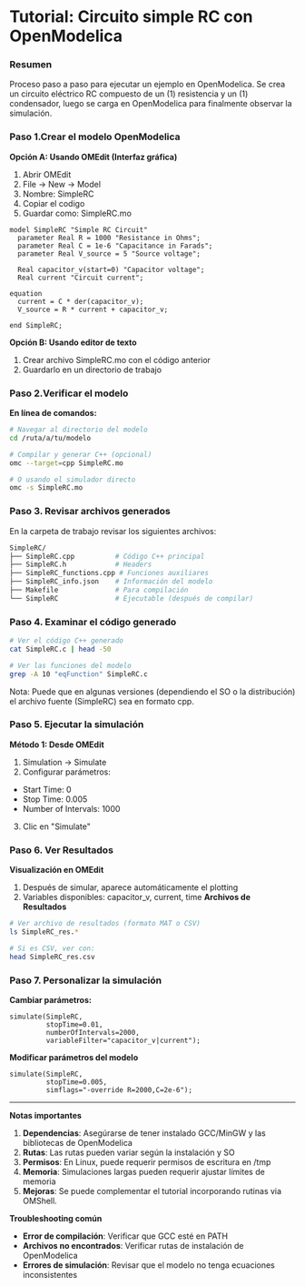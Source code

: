 # Tutorial: Circuito simple RC con OpenModelica

### Resumen

Proceso paso a paso para ejecutar un ejemplo en OpenModelica. Se crea un circuito eléctrico RC compuesto de  un (1) resistencia y un (1) condensador, luego se carga en OpenModelica para finalmente observar la simulación.

### Paso 1.Crear el modelo OpenModelica

**Opción A: Usando OMEdit (Interfaz gráfica)**

1. Abrir OMEdit
2. File → New → Model
3. Nombre: SimpleRC
4. Copiar el codigo
5. Guardar como: SimpleRC.mo

```modelica
model SimpleRC "Simple RC Circuit"
  parameter Real R = 1000 "Resistance in Ohms";
  parameter Real C = 1e-6 "Capacitance in Farads";
  parameter Real V_source = 5 "Source voltage";
  
  Real capacitor_v(start=0) "Capacitor voltage";
  Real current "Circuit current";
  
equation
  current = C * der(capacitor_v);
  V_source = R * current + capacitor_v;
  
end SimpleRC;
```
**Opción B: Usando editor de texto**

1. Crear archivo SimpleRC.mo con el código anterior
2. Guardarlo en un directorio de trabajo


### Paso 2.Verificar el modelo

**En línea de comandos:**

```bash
# Navegar al directorio del modelo
cd /ruta/a/tu/modelo

# Compilar y generar C++ (opcional)
omc --target=cpp SimpleRC.mo

# O usando el simulador directo
omc -s SimpleRC.mo
```

### Paso 3. Revisar archivos generados

En la carpeta de trabajo revisar los siguientes archivos: 

```bash
SimpleRC/
├── SimpleRC.cpp          # Código C++ principal
├── SimpleRC.h            # Headers
├── SimpleRC_functions.cpp # Funciones auxiliares
├── SimpleRC_info.json    # Información del modelo
├── Makefile              # Para compilación
└── SimpleRC              # Ejecutable (después de compilar)
```

### Paso 4. Examinar el código generado

```bash
# Ver el código C++ generado
cat SimpleRC.c | head -50

# Ver las funciones del modelo
grep -A 10 "eqFunction" SimpleRC.c
```

Nota: Puede que en algunas versiones (dependiendo el SO o la distribución) el archivo fuente (SimpleRC) sea en formato cpp.

### Paso 5. Ejecutar la simulación

**Método 1: Desde OMEdit**

1. Simulation → Simulate
2. Configurar parámetros:
- Start Time: 0
- Stop Time: 0.005
- Number of Intervals: 1000
3. Clic en "Simulate"

### Paso 6. Ver Resultados
**Visualización en OMEdit**
1. Después de simular, aparece automáticamente el plotting
2. Variables disponibles: capacitor_v, current, time
**Archivos de Resultados**

```bash
# Ver archivo de resultados (formato MAT o CSV)
ls SimpleRC_res.*

# Si es CSV, ver con:
head SimpleRC_res.csv
```

### Paso 7. Personalizar la simulación
**Cambiar parámetros:**
```modelica
simulate(SimpleRC, 
         stopTime=0.01,
         numberOfIntervals=2000,
         variableFilter="capacitor_v|current");
```
**Modificar parámetros del modelo**
```modelica
simulate(SimpleRC, 
         stopTime=0.005,
         simflags="-override R=2000,C=2e-6");
```

--------------------------------------------

**Notas importantes**

1. **Dependencias**: Asegúrarse de tener instalado GCC/MinGW y las bibliotecas de OpenModelica
2. **Rutas**: Las rutas pueden variar según la instalación y SO
3. **Permisos**: En Linux, puede requerir permisos de escritura en /tmp
4. **Memoria**: Simulaciones largas pueden requerir ajustar límites de memoria
5. **Mejoras**: Se puede complementar el tutorial incorporando rutinas via OMShell.

**Troubleshooting común**

- **Error de compilación**: Verificar que GCC esté en PATH
- **Archivos no encontrados**: Verificar rutas de instalación de OpenModelica
- **Errores de simulación**: Revisar que el modelo no tenga ecuaciones inconsistentes


